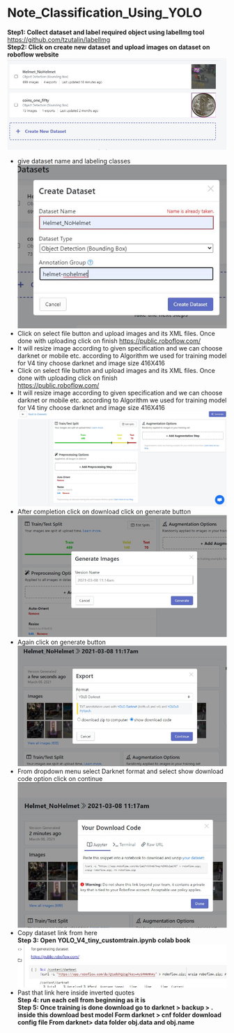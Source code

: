 # Note_Classification_Using_YOLO
<b>Step1: Collect dataset and label required object using labelImg tool </b><br>https://github.com/tzutalin/labelImg<br>
<b>Step2: Click on create new dataset and upload images on dataset on roboflow website</b><br>
<img src="https://github.com/ashwinichavan5443/Note_Classification_Using_YOLO/blob/master/t1.jpg"></img><br>
-	give dataset name and labeling classes<br>
<img src="https://github.com/ashwinichavan5443/Note_Classification_Using_YOLO/blob/master/t2.jpg"></img><br>
-	Click on select file button and upload images and its XML files. Once done with uploading click on finish
https://public.roboflow.com/
-	It will resize image according to given specification and we can choose darknet or mobile etc. according to Algorithm we used for training model for V4 tiny choose darknet and image size 416X416
-	Click on select file button and upload images and its XML files. Once done with uploading click on finish<br>
https://public.roboflow.com/<br>
-	It will resize image according to given specification and we can choose darknet or mobile etc. according to Algorithm we used for training model for V4 tiny choose darknet and image size 416X416<br>
<img src="https://github.com/ashwinichavan5443/Note_Classification_Using_YOLO/blob/master/t3.jpg"></img><br>
-	After completion click on download click on generate button<br>
<img src="https://github.com/ashwinichavan5443/Note_Classification_Using_YOLO/blob/master/t4.jpg"></img><br>
-	Again click on generate button<br>
<img src="https://github.com/ashwinichavan5443/Note_Classification_Using_YOLO/blob/master/t5.jpg"></img><br>
-	From dropdown menu select Darknet format and select show download code option click on continue
<img src="https://github.com/ashwinichavan5443/Note_Classification_Using_YOLO/blob/master/t6.jpg"></img><br>
-	Copy dataset link from here <br><b>Step 3: Open YOLO_V4_tiny_customtrain.ipynb colab book</b><br>
<img src="https://github.com/ashwinichavan5443/Note_Classification_Using_YOLO/blob/master/t7.jpg"></img><br>
-	Past that link here inside inverted quotes <br><b>Step 4: run each cell from beginning as it is<b></br>
<b>Step 5: Once training is done download go to darknet > backup > . inside this download best model
Form darknet > cnf folder download config file From darknet> data folder obj.data and obj.name</b>




